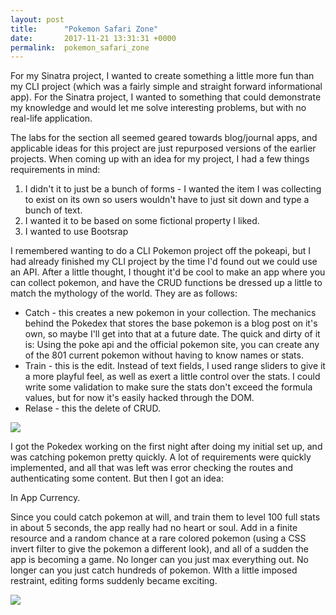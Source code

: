 ```yaml
---
layout: post
title:      "Pokemon Safari Zone"
date:       2017-11-21 13:31:31 +0000
permalink:  pokemon_safari_zone
---
```



For my Sinatra project, I wanted to create something a little more fun than my CLI project (which was a fairly simple and straight forward informational app).  For the Sinatra project, I wanted to something that could demonstrate my knowledge and would let me solve interesting problems, but with no real-life application.

The labs for the section all seemed geared towards blog/journal apps, and applicable ideas for this project are just repurposed versions of the earlier projects.  When coming up with an idea for my project, I had a few things requirements in mind:

1. I didn't it to just be a bunch of forms - I wanted the item I was collecting to exist on its own so users wouldn't have to just sit down and type a bunch of text.
2. I wanted it to be based on some fictional property I liked.
3. I wanted to use Bootsrap

I remembered wanting to do a CLI Pokemon project off the pokeapi, but I had already finished my CLI project by the time I'd found out we could use an API.  After a little thought, I thought it'd be cool to make an app where you can collect pokemon, and have the CRUD functions be dressed up a little to match the mythology of the world.  They are as follows:

* Catch - this creates a new pokemon in your collection.  The mechanics behind the Pokedex that stores the base pokemon is a blog post on it's own, so maybe I'll get into that at a future date.  The quick and dirty of it is: Using the poke api and the official pokemon site, you can create any of the 801 current pokemon without having to know names or stats.
* Train - this is the edit. Instead of text fields, I used range sliders to give it a more playful feel, as well as exert a little control over the stats. I could write some validation to make sure the stats don't exceed the formula values, but for now it's easily hacked through the DOM.
* Relase - this the delete of CRUD.

![](https://i.imgur.com/29oGuGb.png)

I got the Pokedex working on the first night after doing my initial set up, and was catching pokemon pretty quickly.  A lot of requirements were quickly implemented, and all that was left was error checking the routes and authenticating some content. But then I got an idea:

In App Currency.

Since you could catch pokemon at will, and train them to level 100 full stats in about 5 seconds, the app really had no heart or soul.  Add in a finite resource and a random chance at a rare colored pokemon (using a CSS invert filter to give the pokemon a different look), and all of a sudden the app is becoming a game.  No longer can you just max everything out. No longer can you just catch hundreds of pokemon.  WIth a little imposed restraint, editing forms suddenly became exciting.

![](https://i.imgur.com/nuyHT47.jpg)
